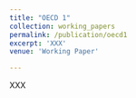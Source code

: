 ```yaml
---
title: "OECD 1"
collection: working_papers
permalink: /publication/oecd1
excerpt: 'XXX'
venue: 'Working Paper'

---
```

XXX

